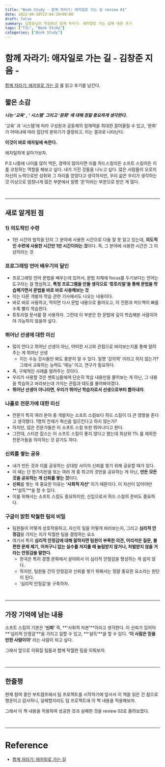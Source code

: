 ```yaml
---
title: "Book Study - 함께 자라기: 애자일로 가는 길 review 01"
date: 2022-09-18T23:04:19+09:00
draft: false
summary: 김창준님이 작성하신 함께 자라기- 애자일로 가는 길에 대한 후기
tags: ["TIL", "Book Study"]
categories: ["Book Study"]
---
```

# 함께 자라기: 애자일로 가는 길 - 김창준 지음 -

[함께 자라기: 애자일로 가는 길](http://www.kyobobook.co.kr/product/detailViewKor.laf?ejkGb=KOR&mallGb=KOR&barcode=9788966262335&orderClick=LEa&Kc=) 를 읽고 후기를 남긴다. 


## 짧은 소감

**_나는 ‘교육’ , ‘ 시스템’  그리고 ‘문화’ 에 대해 정말 중요하게 생각한다._**  

‘교육’ 과 ‘시스템’에 따라 구성원과 공동체의 잠재력을 최대한 끌어올릴 수 있고, ‘문화’ 가 어떠냐에 따라 집단의 분위기가 결정되고, 이는 결과로 나타난다. 

**이것이 바로 애자일에 속한다.**

애자일하게 살아가보자.


P.S 나중에 나이를 많이 먹든, 경력이 많아지면 이를 하드스킬이든 소프트 스킬이든 이를 코칭하는 역할을 해보고 싶다. 내가 가진 것들을 나누고 싶다. 많은 사람들이 오로지 자신의 노력으로만 성취와 그 자리를 얻었다고 생각하지만, 우리 삶은 우리가 생각하는 것 이상으로 엄청나게 많은 부분에서 일명 ‘운’이라는 부분으로 받은 게 많다.


<br>

---

## 새로 알게된 점

### 1) 의도적인 수련

- 1만 시간의 법칙을 단지 그 분야에 사용한 시간으로 다들 잘 못 알고 있는데, **의도적인 수련에 사용한 시간만 1만 시간이라는 것**이다. 즉, 그 분야에 사용한 시간은 그 이상이라는 것

### 프로그래밍 언어 배우기의 달인

- 프로그래밍 언어 문법을 배우는데 있어서, 문법 자체에 focus를 두기보다는 언어는 도구라는 걸 명심하고, **특정 프로그램을 만들 생각으로 ‘튜토리얼’을 통해 문법을 학습해가면서 문법을 바로 바로 사용해보는 것**
- 이는 다른 개발자 학습 관련 기사에서도 나오는 내용이다.
- 바로 바로 사용하고, 막히면 다시 문법 내용으로 돌아오고, 이 전환과 피드백이 빠를 수록 빨리 학습한다.
- 튜토리얼 문서를 잘 사용하자. 그런데 이 부분은 한 문법에 깊이 학습해본 사람이어야 가능하지 않을까 싶다.

### 뛰어난 선생에 대한 미신

- 많이 안다고 뛰어난 선생이 아닌, 어떠한 사고와 관점으로 바라보는지를 통해 알려주는 게 뛰어난 선생
    - 이는 수능 강사들만 봐도 충분히 알 수 있다. 일명 ‘강의력’ 이라고 하지 않는가? 그래서 교육하는 능력도 ‘재능’ 이고, 연구가 필요하다.
- 즉, 구체적인 사례를 알려주는 것이다.
- 우리가 사용할 것은 멘토님들에게 단순히 학습 내용만을 물어보는 게 아닌, 그 내용을 학습하고 바라보는데 가지는 관점과 태도를 물어봐야겠다.
- **뛰어난 선생이 아니라면, 우리가 뛰어난 학습자로서 선생으로부터 뽑아내자.**

### 나홀로 전문가에 대한 미신 

- 전문가 특히 여러 분야 중 개발자는 소프트 스킬보다 하드 스킬이 더 큰 영향을 준다고 생각했다. 1명의 천재가 혁신을 일으킨다고 하지 않는가?
- 하지만, 많은 전문가들은 이 소프트 스킬 또한 뛰어나다고 한다.
- 그런데, 스티븐 잡스는 이 소프트 스킬이 좋지 않다고 했는데 최상위 1% 를 제외한 전문가들을 의미하는 것 같기도 하다.

### 신뢰를 쌓는 공유

- 내가 만든 것과 이를 공유하는 상대방 사이의 신뢰를 쌓기 위해 공유할 때가 있다.
- 이 때는 단 한가지만을 또는 여러 개 중 최고의 것만을 공유하는 게 아닌, **만든 모든 것을 공유하는 게 신뢰를 쌓는 것**이다.
- **신뢰**를 쌓는 게 중요한 이유는 **‘사회적 자산’** 이기 때문이다. 이 자산이 있어야만 **‘설득’**을 할 수 있다.
- 이를 위해서는 소프트 스킬도 중요하지만, 신입으로서 하드 스킬의 준비도 중요하다.

### 구글이 밝힌 탁월한 팀의 비밀 

- 팀원들이 어떻게 상호작용하고, 자신의 일을 어떻게 바라보는지, 그리고 **심리적 안정감**을 가지는 지가 탁월한 팀을 결정하는 요소
- 여기서 특히 **심리적 안정감에 대해 말하자면 팀원이 부족한 의견, 어리석은 질문, 불편한 문제 제기, 어처구니 없는 실수를 저지를 때 놀림받지 않거나, 처벌받지 않을 거라는 안정감을 말한다.**
    - 한국은 특히 경쟁 문화에서 살아와서 이 심리적 안정감을 형성하는 게 쉽지 않다.
    - 하지만, 팀원들 간의 안정감과 신뢰를 쌓기 위해서는 정말 중요한 요소라는 판단이 된다.
    - ‘심리적 안정감’을 구축하자.

<br>

---

## 가장 기억에 남는 내용

소프트 스킬의 기본은 **‘신뢰’** 즉, **‘사회적 자본’**이라고 생각한다. 이 신뢰가 있어야 **‘심리적 안정감’**을 가지고 일할 수 있고, **‘설득’**을 할 수 있다.  **‘이 사람은 믿을 만한 사람이야’** 라는 사람이 되고 싶다. 

그래서 앞으로 이뤄질 팀들과 함께 탁월한 팀을 이뤄보자.

<br>

---


## 한줄평

현재 참여 중인 부트캠프에서 팀 프로젝트를 시작하기에 앞서서 이 책을 읽은 건 참으로 행운이고 감사하니, 실패할지라도 팀 프로젝트에 이 책 내용을 적용해보자.

그래서 이 책 내용을 적용하여 성공한 것과 실패한 것을 review 02로 올려보겠다.


<br>

---

# Reference

- [함께 자라기: 애자일로 가는 길](http://www.kyobobook.co.kr/product/detailViewKor.laf?ejkGb=KOR&mallGb=KOR&barcode=9788966262335&orderClick=LEa&Kc=) 